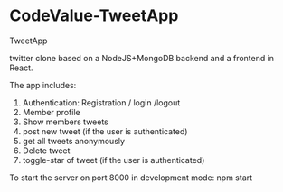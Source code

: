 # CodeValue-TweetApp
TweetApp

twitter clone based on a NodeJS+MongoDB backend and a frontend in React.

The app includes:
1. Authentication: Registration / login /logout
2. Member profile
3. Show members tweets
4. post new tweet (if the user is authenticated)
5. get all tweets anonymously
6. Delete tweet
7. toggle-star of tweet (if the user is authenticated)

To start the server on port 8000 in development mode: 
npm start
